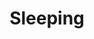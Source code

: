 ---
title: "Sleeping"
draft: false
slug: "Sleeping"
weight: "20"

thumbnail: [
	"illustrations/illustration_030.jpg"
]

header: {
	h1: "..."
}

block_selected: {
	h2: "...",
	bgcolor: "#fff",
	img: [ 
		{class: "gallery-col-12", path: "illustrations/illustration_030.jpg"}
	]
}

block_interested: {
	title: "Interested?\nLet's get in touch!"
}

---